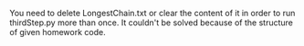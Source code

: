 You need to delete LongestChain.txt or clear the content of it in order to run thirdStep.py more than once.
It couldn't be solved because of the structure of given homework code.
